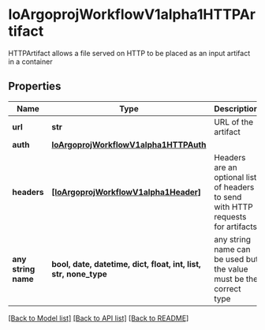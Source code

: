 # IoArgoprojWorkflowV1alpha1HTTPArtifact

HTTPArtifact allows a file served on HTTP to be placed as an input artifact in a container

## Properties
Name | Type | Description | Notes
------------ | ------------- | ------------- | -------------
**url** | **str** | URL of the artifact | 
**auth** | [**IoArgoprojWorkflowV1alpha1HTTPAuth**](IoArgoprojWorkflowV1alpha1HTTPAuth.md) |  | [optional] 
**headers** | [**[IoArgoprojWorkflowV1alpha1Header]**](IoArgoprojWorkflowV1alpha1Header.md) | Headers are an optional list of headers to send with HTTP requests for artifacts | [optional] 
**any string name** | **bool, date, datetime, dict, float, int, list, str, none_type** | any string name can be used but the value must be the correct type | [optional]

[[Back to Model list]](../README.md#documentation-for-models) [[Back to API list]](../README.md#documentation-for-api-endpoints) [[Back to README]](../README.md)


